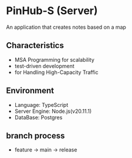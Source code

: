 # PinHub-S (Server)

An application that creates notes based on a map

## Characteristics

- MSA Programming for scalability
- test-driven development
- for Handling High-Capacity Traffic

## Environment

- Language: TypeScript
- Server Engine: Node.js(v20.11.1)
- DataBase: Postgres

## branch process

- feature
  -> main
  -> release
